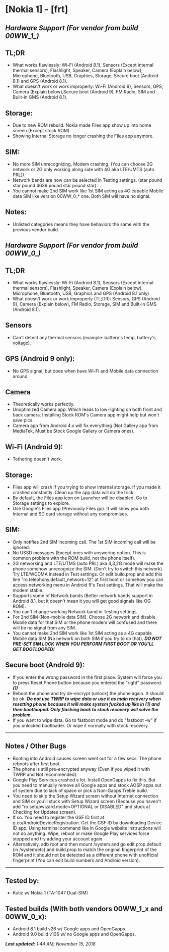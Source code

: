 # [Nokia 1] - [frt]

## *Hardware Support (For vendor from build 00WW_1_)*

## TL;DR
- What works flawlessly: Wi-Fi (Android 8.1), Sensors (Except internal thermal sensors), Flashlight, Speaker, Camera (Explain below), Microphone, Bluetooth, USB, Graphics, Storage, Secure boot (Android 8.1) and GPS (Android 8.1).
- What doesn't work or work improperly: Wi-Fi (Android 9), Sensors, GPS, Camera (Explain below),Secure boot (Android 9), FM Radio, SIM and Built-in GMS (Android 8.1).

## Storage:
- Due to new ROM rebuild. Nokia made Files app show up into home screen (Except stock ROM).
- Showing Internal Storage no longer crashing the Files app anymore.

## SIM:
- No more SIM unrecognizing, Modem crashing. (You can choose 2G network or 2G only working along side with 4G aka LTE/UMTS (auto PRL)).
- Network bands are now can be selected in Testing settings. (star pound star pound 4636 pound star pound star)
- You cannot make 2nd SIM work like 1st SIM acting as 4G capable Mobile data SIM like version 00WW_0_* one. Both SIM will have no signal.

## Notes:
- Unlisted categories means they have behaviors the same with the previous vendor build.

## *Hardware Support (For vendor from build 00WW_0_)*

## TL;DR
- What works flawlessly: Wi-Fi (Android 8.1), Sensors (Except internal thermal sensors), Flashlight, Speaker, Camera (Explain below), Microphone, Bluetooth, USB, Graphics and GPS (Android 8.1 only)
- What doesn't work or work improperly (TL;DR): Sensors, GPS (Android 9), Camera (Explain below), FM Radio, Storage, SIM and Built-in GMS (Android 8.1).

## Sensors
- Can't detect any thermal sensors (example: battery's temp, battery's voltage).

## GPS (Android 9 only):
- No GPS signal, but does when have Wi-Fi and Mobile data connection around.

## Camera
- Theoretically works perfectly.
- Unoptimized Camera app. Which leads to low-lighting on both front and back camera. Installing Stock ROM's Camera app might help but won't save pics.
- Camera app from Android 4.x will fix everything (Not Gallery app from MediaTek, Must be Stock Google Gallery or Camera ones).

## Wi-Fi (Android 9):
-  Tethering doesn't work.

## Storage:
- Files app will crash if you trying to show Internal storage. If you made it crashed constantly. Clean up the app data will do the trick.
- By default, the Files app icon on Launcher will be disabled. Go to Storage settings to explore.
- Use Google's Files app (Previously Files go). It will show you both Internal and SD card storage without any compromises.

## SIM:
- Only notifies 2nd SIM incoming call. The 1st SIM incoming call will be ignored.
- No USSD messages (Except ones with answering option. This is common problem with the ROM build, not the phone itself).
- 2G networking and LTE/UTMS (auto PRL) aka 4,3,2G mode will make the phone somehow unrecognize the SIM. (Don't try to switch this network). Try LTE/WCDMA instead in Test settings. Or edit build.prop and add this line "ro.telephony.default_network=12" at first boot or somehow you can access networking menu in Android 9's Test settings. That will make the modem stable.
- Supports some of Network bands (Better network bands support in Android 8.1, but it doesn't mean it you will get good signals like OG ROM).
- You can't change working Network band in Testing settings.
- For 2nd SIM (Non-mobile data SIM). Choose 2G network and disable Mobile data for that SIM or the phone modem will confused and there will be no signal from any SIM.
- You cannot make 2nd SIM work like 1st SIM acting as a 4G capable Mobile data SIM (No network on both SIM if you try to do that).
**_DO NOT PRE-SET SIM LOCK WHEN YOU PERFORM FIRST BOOT OR YOU'LL GET BOOTLOOPED!_**

## Secure boot (Android 9):
- If you enter the wrong password in the first place. System will force you to press Reset Phone button because you entered the "right" password. **_(1)_**
- Reboot the phone and try de-encrypt (unlock) the phone again. It should be ok.
**_Do not use TWRP to wipe data or use it as main recovery when resetting phone because it will make system fucked up like in (1) and then bootlooped. Only flashing back to stock recovery will solve the problem._**
- If you want to wipe data. Go to fastboot mode and do "fastboot -w" if you unlocked bootloader. Or wipe it normally with stock recovery.

***
## Notes / Other Bugs
- Booting into Android causes screen went out for a few secs. The phone reboots after first boot.
- The phone is still pre-encrypted anyway (Even if you wiped it with TWRP and Not recommended).
- Google Play Services crashed a lot. Install OpenGapps to fix this. But you need to manually remove all Google apps and stock AOSP apps out of system due to lack of space or pick a Non-Gapps Treble build.
- You need to skip the Setup Wizard screen without Internet connection and SIM or you'll stuck with Setup Wizard screen (Because you haven't add "ro.setupwizard.mode=OPTIONAL or DISABLED" and stuck at Checking for Updates screen).
- If so. You need to register the GSF ID first at g.co/AndroidDeviceRegistration. Get the GSF ID by downloading Device ID app. Using terminal command like in Google website instructions will not do anything. Wipe, reboot or make Google Play services force stopped and try adding your account again.
- Alternatively. adb root and then mount /system and go edit prop.default (in /system/etc) and build.prop to match the original fingerprint of the ROM and it should not be detected as a different phone with unofficial fingerprint (You can edit build numbers and Android version).

***

## Tested by:
- Kutiz w/ Nokia 1 (TA-1047 Dual-SIM)


## Tested builds  (With both vendors 00WW_1_x and 00WW_0_x):
- Android 8.1 build v26 w/ Google apps and OpenGapps.
- Android 9.0 build v106 w/ no Google apps and OpenGapps.

_**Last updated:** 1:44 AM; November 15, 2018_